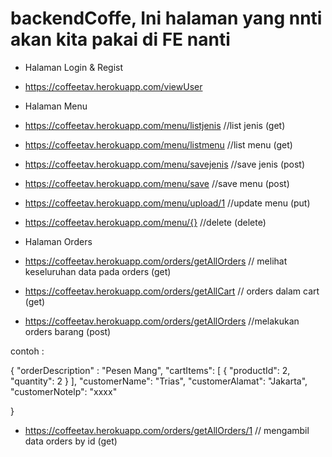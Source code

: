 # backendCoffe, Ini halaman yang nnti akan kita pakai di FE nanti

* Halaman Login & Regist 
* https://coffeetav.herokuapp.com/viewUser

* Halaman Menu 
* https://coffeetav.herokuapp.com/menu/listjenis //list jenis (get)
* https://coffeetav.herokuapp.com/menu/listmenu //list menu (get)
* https://coffeetav.herokuapp.com/menu/savejenis //save jenis (post)
* https://coffeetav.herokuapp.com/menu/save //save menu (post)
* https://coffeetav.herokuapp.com/menu/upload/1 //update menu (put)
* https://coffeetav.herokuapp.com/menu/{} //delete (delete)

* Halaman Orders 
* https://coffeetav.herokuapp.com/orders/getAllOrders // melihat keseluruhan data pada orders (get) 
* https://coffeetav.herokuapp.com/orders/getAllCart // orders dalam cart (get)
* https://coffeetav.herokuapp.com/orders/getAllOrders //melakukan orders barang (post)

contoh : 


{
    "orderDescription" : "Pesen Mang",
    "cartItems": [
     {
         "productId": 2,
         "quantity": 2
     }
 ],
 "customerName": "Trias",
 "customerAlamat": "Jakarta",
 "customerNotelp": "xxxx"

}

* https://coffeetav.herokuapp.com/orders/getAllOrders/1 // mengambil data orders by id (get)
